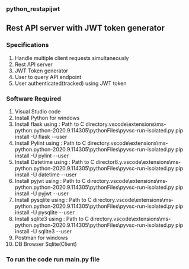 ### python_restapijwt

## Rest API server with JWT token generator

### Specifications
1. Handle multiple client requests simultaneously
2. Rest API server
3. JWT Token generator
4. User to query API endpoint
5. User authenticated(tracked) using JWT token 

### Software Required
1. Visual Studio code
2. Install Python for windows
3. Install flask using : Path to C directory\.vscode\extensions\ms-python.python-2020.9.114305\pythonFiles\pyvsc-run-isolated.py pip install -U flask --user
4. Install Pylint using : Path to C directory\.vscode\extensions\ms-python.python-2020.9.114305\pythonFiles\pyvsc-run-isolated.py pip install -U pylint --user
5. Install Datetime using : Path to C director6.y\.vscode\extensions\ms-python.python-2020.9.114305\pythonFiles\pyvsc-run-isolated.py pip install -U datetime --user 
6. Install pyjwt using : Path to C directory\.vscode\extensions\ms-python.python-2020.9.114305\pythonFiles\pyvsc-run-isolated.py pip install -U pyjwt --user
7. Install pysqlite using : Path to C directory\.vscode\extensions\ms-python.python-2020.9.114305\pythonFiles\pyvsc-run-isolated.py pip install -U pysqlite --user
8. Install sqlite3 using : Path to C directory\.vscode\extensions\ms-python.python-2020.9.114305\pythonFiles\pyvsc-run-isolated.py pip install -U sqlite3 --user
9. Postman for windows 
10. DB Browser Sqlite(Client)

### To run the code run main.py file



